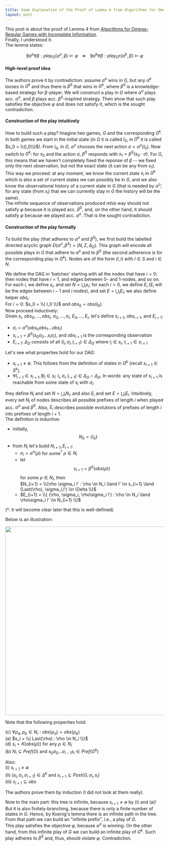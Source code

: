 ```yaml
---
title: Some Explanation of the Proof of Lemma 4 from Algorithms for Omega-Regular Games with Incomlete Information
layout: post
---
```


This post is about the proof of Lemma 4 from [Algorithms for Omega-Regular Games with Incomplete Information](http://www.eecs.berkeley.edu/Pubs/TechRpts/2006/EECS-2006-89.pdf).   
Finally, I understood it.   
The lemma states:

 $$\exists \alpha^o \forall \beta: play_G(\alpha^o,\beta) \models \varphi
  \ \ \ \Rightarrow \ \ \ 
  \exists \alpha^k \forall \beta: play_{G^k}(\alpha^k,\beta) \models \varphi$$

#### High-level proof idea
The authors prove it by contradiction:
assume $\alpha^o$ wins in $G$, but any $\alpha^k$ looses in $G^k$ and thus
there is $\beta^S$ that wins in $G^k$,
where $\beta^S$ is a knowledge-based strategy for $\beta$-player.
We will construct a play in $G$ where $\alpha^o$ plays acc. $\alpha^o$,
and $\beta$ plays acc. $\beta^S$-inspired strategy.
Then show that such play satisfies the objective $\varphi$ and does not satisfy it,
which is the sought contradiction.

#### Construction of the play intuitively
How to build such a play?
Imagine two games, $G$ and the corresponding $G^k$.
In both games we start in the initial state
(in $G$ it is called $l_0$, in $G^k$ it is called $s_0 = \\{l_0\\}$).
From $l_0$, in $G$, $\alpha^o$ chooses the next action $\sigma=\alpha^o(l_0)$.
Now switch to $G^k$:
for $s_0$ and the action $\sigma$, $\beta^S$ responds with
$s_1=\beta^S(s_0 \cdot \sigma)$.
For $G$, this means that we haven't completely fixed the reponse of $\beta$ --
we fixed only the next observation, but not the exact state (it can be any from $s_1$).
This way we proceed:
at any moment,
we know the current state $s_i$ in $G^k$
which is also a set of current states we can possibly be in $G$,
and we also know the observational history of a current state in $G$
(that is needed by $\alpha^o$;
 for any state (from $s_i$) that we can currently stay in $G$
 the history will be the same).   
The infinite sequence of observations produced
mhis way should not satisfy $\varphi$ because it is played acc. $\beta^S$,
and, on the other hand, it should satisfy $\varphi$ because we played acc. $\alpha^o$.
That is the sought contradiction.


#### Construction of the play formally

To build the play (that adheres to $\alpha^o$ and $\beta^S$),
we first build the labelled directed acyclic graph
$D(\alpha^o,\beta^S) = (N,\Sigma,\Delta_D)$.
This graph will encode all possible plays in $G$ that
adhere to $\alpha^o$ and to $\beta^S$
(the second adherence is for the corresponding play in $G^k$).
Nodes are of the form $(l,i)$ with $l \in S$ and $i \in N$.

<!--
Edge $((l,i), \sigma, (l',i+1)) \in \Delta_D$ iff
$obs(pref)$

and $\rho \sigma l'$,
  we will have $(\rho, \sigma, \rho\sigma l') \in \Delta_T$
  only if $(Last(\rho), \sigma, l') \in \Delta$     
  (later, from an infinite path $\rho_1 \rho_2 \rho_3 ...$
   of the tree we will build a play of $G$,
   by simply taking $Last(\rho_1)\sigma_1 Last(\rho_2) \sigma_2 ...$).

(
Aside note: Why do we build a tree, at all?
I think that by doing so, we can later use Koenig's lemma to justify
there is a play we searching for.
Recall, Koenig's lemma states: if a tree is infinite and finitely-branching,
then it has an infinite path.
And such path (from which we construct a play (which should be infinite by def.))
is what we are looking for.
The 'tree-story' allows us to find an _infinite_ path.
)
-->

We define the DAG in 'batches' starting with all the nodes that have $i=0$:
then nodes that have $i=1$, and edges between 0- and 1-nodes, and so on.
For each $i$, we define $s_i$, and set $N = \bigcup_i s_i$;
for each $i>0$, we define $E_i$
($E_i$ will be the edges between $i-1$ and $i$ nodes),
and set $E = \bigcup_i E_i$;
we also define helper $obs_i$.   
For $i=0$: $s_0 = \\{ l_0 \\}$ and $obs_0 = obs(l_0)$.   
Now proceed inductively:   
Given $s_i$, $obs_0, ..., obs_i$, $\sigma_0, ..., \sigma_i$, 
$E_0, ..., E_i$,
let's define $s_{i+1}$, $obs_{i+1}$, and $E_{i+1}$:

- $\sigma_i = \alpha^o(obs_0 obs_1 ... obs_i)$
- $s_{i+1} = \beta^S(s_0 \sigma_0 ... s_i \sigma_i)$,
  and $obs_{i+1}$ is the corresponding observation
- $E_{i+1}$: $\Delta_D$ consists of all $(l_i, \sigma_i, l_{i+1}) \in \Delta_G$
  where $l_i \in s_i$, $l_{i+1} \in s_{i+1}$

Let's see what properties hold for our DAG:

- $s_{i+1} \neq \emptyset$.
  This follows from the definition of states in $G^k$
  (recall $s_{i+1} \in S^k$).
- $\forall l_{i+1} \in s_{i+1}. \exists l_i \in s_i$: 
   $l_i, \sigma_i, l_{i+1}) \in \Delta_G \cap \Delta_D$.
  In words:
  any state of $s_{i+1}$ is reachable from some state of $s_i$ with $\sigma_i$.

they define $N_i$ and set $N = \bigcup_i N_i$,
and also $E_i$ and set $E= \bigcup_i E_i$.
Intuitively, every set $N_i$ of nodes describes all possible prefixes of length $i$
when played acc. $\alpha^o$ and $\beta^S$.
Also, $E_i$ describes possible evolutions of prefixes of length $i$ into prefixes
of length $i+1$.    
The definition is inductive:

- initially, $$N_0 = \{ l_0 \}$$
- from $N_i$ let's build $N_{i+1}, E_{i+1}$:
  - $\sigma_i = \alpha^o(\rho)$ for some$^\dagger$ $\rho \in N_i$
  - let $$s_{i+1} = \beta^S(obs(\rho))$$ for some $\rho \in N_i$, then    
    $N_{i+1} = \\{\rho \sigma_i l' : \rho \in N_i \land l' \in s_{i+1} \land (Last(\rho), \sigma_i,l') \in \Delta \\}$
  - $E_{i+1} = \\{ (\rho, \sigma_i, \rho\sigma_i l') : \rho \in N_i \land \rho\sigma_i l' \in N_{i+1} \\}$

($\dagger$: it will become clear later that this is well-defined)

Below is an illustration:

<img src="{{site.url}}/assets/lemma4-tree-def.jpg" width="600px"/>

Note that the following properties hold:

(c) $\forall \rho_a, \rho_b \in N_i: obs(\rho_a) = obs(\rho_b)$    
(a) $s_i = \\{ Last(\rho) : \rho \in N_i \\}$      
(d) $s_i = K(obs(\rho))$ for any $\rho \in N_i$       
(b) $N_i \subseteq Pref(G)$ and $s_0 \sigma_0 ... \sigma_{i-1} s_i \in Pref(G^k)$     

Also:    
(i) $s_{i+1} \neq \emptyset$    
(ii) $(s_i, \sigma_i, \sigma_{i+1}) \in \Delta^k$ and $s_{i+1} \subseteq Post(G, \sigma_i, s_i)$      
(iii) $s_{i+1} \subseteq obs$

The authors prove them by induction (I did not look at them really).   

Now to the main part:
this tree is infinite, because $s_{i+1} \neq \emptyset$ by (i) and (a)!
But it is also finitely-branching, because there is only a finite number
of states in $G$.
Hence, by Koenig's lemma there is an infinite path in the tree.   
From that path we can build an "infinite prefix", i.e., a play of $G$.   
This play satisfies the objective $\varphi$, because $\alpha^o$ is winning.
On the other hand, from this infinite play of $G$ we can build
an infinite play of $G^k$.
Such play adheres to $\beta^S$ and, thus, should violate $\varphi$.
Contradiction.
